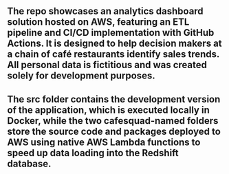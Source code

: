 ## The repo showcases an analytics dashboard solution hosted on AWS, featuring an ETL pipeline and CI/CD implementation with GitHub Actions. It is designed to help decision makers at a chain of café restaurants identify sales trends. All personal data is fictitious and was created solely for development purposes.

## The src folder contains the development version of the application, which is executed locally in Docker, while the two cafesquad-named folders store the source code and packages deployed to AWS using native AWS Lambda functions to speed up data loading into the Redshift database.

